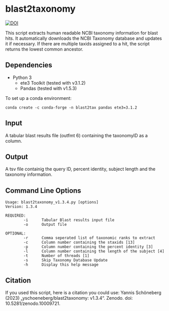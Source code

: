 # blast2taxonomy
[![DOI](https://zenodo.org/badge/597052423.svg)](https://zenodo.org/doi/10.5281/zenodo.10009721)

This script extracts human readable NCBI taxonomy information for blast hits. It automatically downloads the NCBI Taxonomy database and updates it if necessary. If there are multiple taxids assigned to a hit, the script returns the lowest common ancestor.

## Dependencies
- Python 3
  - ete3 Toolkit (tested with v3.1.2)
  - Pandas (tested with v1.5.3)
 
To set up a conda environment:
```
conda create -c conda-forge -n blast2tax pandas ete3=3.1.2
```
## Input
A tabular blast results file (outfmt 6) containing the taxonomyID as a column.
## Output
A tsv file containig the query ID, percent identity, subject length and the taxonomy information.
## Command Line Options
```
Usage: blast2taxonomy_v1.3.4.py [options]
Version: 1.3.4

REQUIRED:
        -i      Tabular Blast results input file
        -o      Output file

OPTIONAL:
        -r      Comma seperated list of taxonomic ranks to extract
        -c      Column number containing the staxids [13]
        -p      Column number containing the percent identity [3]
        -l      Column number containing the length of the subject [4]
        -t      Number of threads [1]
        -s      Skip Taxonomy Database Update
        -h      Display this help message
```
## Citation
If you used this script, here is a citation you could use:
Yannis Schöneberg (2023) „yschoeneberg/blast2taxonomy: v1.3.4“. Zenodo. doi: 10.5281/zenodo.10009721.
